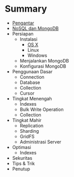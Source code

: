 # Summary

* [Pengantar](README.md)
* [NoSQL dan MongoDB](nosql_dan_mongodb.md)
* Persiapan
    * Instalasi
        * [OS X](instalasi_os_x.md)
        * Linux
        * Windows
    * Menjalankan MongoDB
    * Konfigurasi MongoDB
* Penggunaan Dasar
    * Connection
    * Database
    * Collection
    * Cursor
* Tingkat Menengah
    * Indexes
    * Bulk Write Operation
    * Collection
* Tingkat Mahir
    * Replication
    * Sharding
    * GridFS
    * Administrasi Server
* Optimasi
    * Indexes
* Sekuritas
* Tips & Trik
* Penutup
